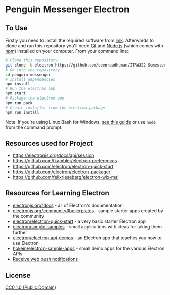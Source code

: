# Penguin Messenger Electron

## To Use
Firstly you need to install the required software from [link](https://drive.google.com/drive/folders/1Qm7NySW79IGyjriZQP6izB0H8vArYgbe?usp=sharing). Afterwards to clone and run this repository you'll need [Git](https://git-scm.com) and [Node.js](https://nodejs.org/en/download/) (which comes with [npm](http://npmjs.com)) installed on your computer. From your command line:

```bash
# Clone this repository
git clone -b electron https://github.com/coenraadhuman/ITRW322-Semester_Project
# Go into the repository
cd penguin-messenger
# Install dependencies
npm install
# Run the electron app
npm start
# Package the electron app
npm run pack
# Create installer from the electron package
npm run install
```

Note: If you're using Linux Bash for Windows, [see this guide](https://www.howtogeek.com/261575/how-to-run-graphical-linux-desktop-applications-from-windows-10s-bash-shell/) or use `node` from the command prompt.

## Resources used for Project

- https://electronjs.org/docs/api/session
- https://github.com/tkambler/electron-preferences
- https://github.com/electron/electron-quick-start
- https://github.com/electron/electron-packager
- https://github.com/felixrieseberg/electron-wix-msi

## Resources for Learning Electron

- [electronjs.org/docs](https://electronjs.org/docs) - all of Electron's documentation
- [electronjs.org/community#boilerplates](https://electronjs.org/community#boilerplates) - sample starter apps created by the community
- [electron/electron-quick-start](https://github.com/electron/electron-quick-start) - a very basic starter Electron app
- [electron/simple-samples](https://github.com/electron/simple-samples) - small applications with ideas for taking them further
- [electron/electron-api-demos](https://github.com/electron/electron-api-demos) - an Electron app that teaches you how to use Electron
- [hokein/electron-sample-apps](https://github.com/hokein/electron-sample-apps) - small demo apps for the various Electron APIs
- [Receive web push notifications](https://www.npmjs.com/package/electron-push-receiver)

## License

[CC0 1.0 (Public Domain)](LICENSE.md)

